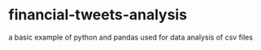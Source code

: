 # financial-tweets-analysis
a basic example of python and pandas used for data analysis of csv files
